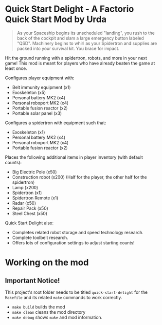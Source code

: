 # Quick Start Delight - A Factorio Quick Start Mod by Urda

> As your Spaceship begins its unscheduled "landing", you rush to the back of the cockpit and slam a large emergency button labeled "QSD". Machinery begins to whirl as your Spidertron and supplies are packed into your survival kit. You brace for impact.

Hit the ground running with a spidertron, robots, and more in your next game!
This mod is meant for players who have already beaten the game at least once.

Configures player equipment with:

- Belt immunity equipment (x1)
- Exoskeleton (x5)
- Personal battery MK2 (x4)
- Personal roboport MK2 (x4)
- Portable fusion reactor (x2)
- Portable solar panel (x3)

Configures a spidertron with equipment such that:

- Exoskeleton (x1)
- Personal battery MK2 (x4)
- Personal roboport MK2 (x4)
- Portable fusion reactor (x2)

Places the following additional items in player inventory (with default counts):

- Big Electric Pole (x50)
- Construction robot (x200) (Half for the player, the other half for the spidertron)
- Lamp (x200)
- Spidertron (x1)
- Spidertron Remote (x1)
- Radar (x50)
- Repair Pack (x50)
- Steel Chest (x50)

Quick Start Delight also:

- Completes related robot storage and speed technology research.
- Complete toolbelt research.
- Offers lots of configuration settings to adjust starting counts!

# Working on the mod

## Important Notice!

This project's root folder needs to be titled `quick-start-delight` for the
`Makefile` and its related `make` commands to work correctly.

- `make build` builds the mod
- `make clean` cleans the mod directory
- `make debug` shows `make` and mod information.

